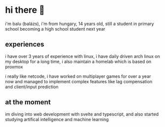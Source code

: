 # hi there 👋
i'm balu (balázs), i'm from hungary, 14 years old, still a student in primary school
becoming a high school student next year

## experiences
i have over 3 years of experience with linux, i have daily driven arch linux on my desktop for a long time, i also maintain a homelab which is based on proxmox

i really like netcode, i have worked on multiplayer games for over a year now and managed to implement complex features like lag compensation and client/input prediction

## at the moment
im diving into web development with svelte and typescript, and also started studying artifical intelligence and machine learning
